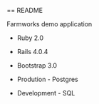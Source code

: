 == README

Farmworks demo application

* Ruby 2.0

* Rails 4.0.4

* Bootstrap 3.0

* Prodution - Postgres

* Development - SQL
